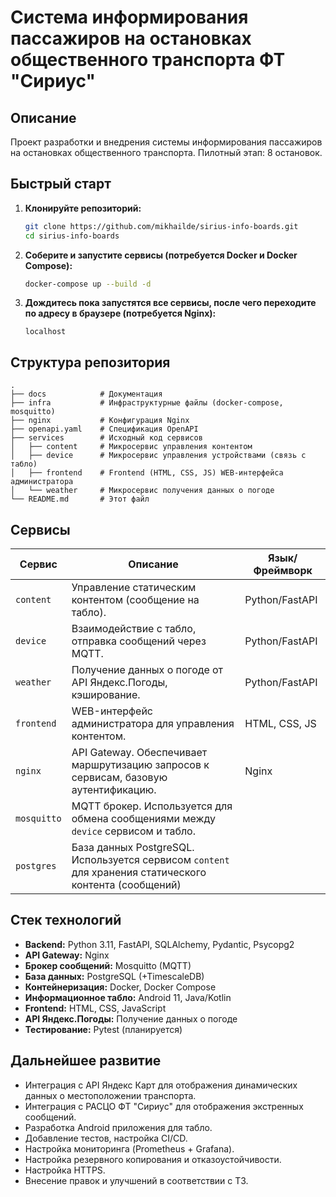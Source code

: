 # Система информирования пассажиров на остановках общественного транспорта ФТ "Сириус"

## Описание

Проект разработки и внедрения системы информирования пассажиров на остановках общественного транспорта. Пилотный этап: 8 остановок.

## Быстрый старт

1. **Клонируйте репозиторий:**

    ```bash
    git clone https://github.com/mikhailde/sirius-info-boards.git
    cd sirius-info-boards
    ```

2. **Соберите и запустите сервисы (потребуется Docker и Docker Compose):**

    ```bash
    docker-compose up --build -d
    ```

3. **Дождитесь пока запустятся все сервисы, после чего переходите по адресу в браузере (потребуется Nginx):**

    `localhost`

## Структура репозитория

```
.
├── docs            # Документация
├── infra           # Инфраструктурные файлы (docker-compose, mosquitto)
├── nginx           # Конфигурация Nginx
├── openapi.yaml    # Спецификация OpenAPI
├── services        # Исходный код сервисов
│   ├── content     # Микросервис управления контентом
│   ├── device      # Микросервис управления устройствами (связь с табло)
│   ├── frontend    # Frontend (HTML, CSS, JS) WEB-интерфейса администратора
│   └── weather     # Микросервис получения данных о погоде
└── README.md       # Этот файл
```

## Сервисы

| Сервис          | Описание                                                                                              | Язык/Фреймворк     |
| --------------- | ----------------------------------------------------------------------------------------------------- | ------------------ |
| `content`       | Управление статическим контентом (сообщение на табло).                                               | Python/FastAPI     |
| `device`        | Взаимодействие с табло, отправка сообщений через MQTT.                                                  | Python/FastAPI     |
| `weather`       | Получение данных о погоде от API Яндекс.Погоды, кэширование.                                        | Python/FastAPI     |
| `frontend`      | WEB-интерфейс администратора для управления контентом.                                                | HTML, CSS, JS     |
| `nginx`         | API Gateway. Обеспечивает маршрутизацию запросов к сервисам, базовую аутентификацию.                  | Nginx              |
| `mosquitto`     | MQTT брокер. Используется для обмена сообщениями между `device` сервисом и табло.                    |                    |
| `postgres`      | База данных PostgreSQL. Используется сервисом `content` для хранения статического контента (сообщений) |                    |

## Стек технологий

*   **Backend:** Python 3.11, FastAPI, SQLAlchemy, Pydantic, Psycopg2
*   **API Gateway:** Nginx
*   **Брокер сообщений:** Mosquitto (MQTT)
*   **База данных:** PostgreSQL (+TimescaleDB)
*   **Контейнеризация:** Docker, Docker Compose
*   **Информационное табло:** Android 11, Java/Kotlin
*   **Frontend:** HTML, CSS, JavaScript
*   **API Яндекс.Погоды:** Получение данных о погоде
*   **Тестирование:** Pytest (планируется)


## Дальнейшее развитие

*   Интеграция с API Яндекс Карт для отображения динамических данных о местоположении транспорта.
*   Интеграция с РАСЦО ФТ "Сириус" для отображения экстренных сообщений.
*   Разработка Android приложения для табло.
*   Добавление тестов, настройка CI/CD.
*   Настройка мониторинга (Prometheus + Grafana).
*   Настройка резервного копирования и отказоустойчивости.
*   Настройка HTTPS.
*   Внесение правок и улучшений в соответствии с ТЗ.
